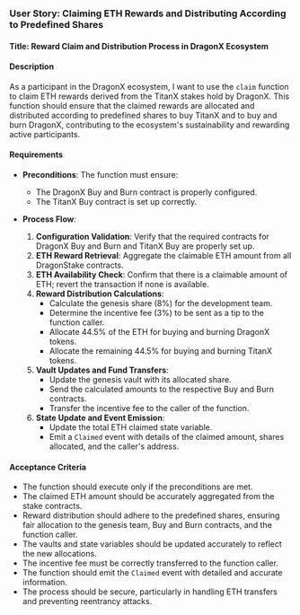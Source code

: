 ### User Story: Claiming ETH Rewards and Distributing According to Predefined Shares

#### Title: Reward Claim and Distribution Process in DragonX Ecosystem

#### Description
As a participant in the DragonX ecosystem, I want to use the `claim` function to claim ETH rewards derived from the TitanX stakes hold by DragonX. This function should ensure that the claimed rewards are allocated and distributed according to predefined shares to buy TitanX and to buy and burn DragonX, contributing to the ecosystem's sustainability and rewarding active participants.

#### Requirements
- **Preconditions**: The function must ensure:
  - The DragonX Buy and Burn contract is properly configured.
  - The TitanX Buy contract is set up correctly.

- **Process Flow**:
  1. **Configuration Validation**: Verify that the required contracts for DragonX Buy and Burn and TitanX Buy are properly set up.
  2. **ETH Reward Retrieval**: Aggregate the claimable ETH amount from all DragonStake contracts.
  3. **ETH Availability Check**: Confirm that there is a claimable amount of ETH; revert the transaction if none is available.
  4. **Reward Distribution Calculations**: 
     - Calculate the genesis share (8%) for the development team.
     - Determine the incentive fee (3%) to be sent as a tip to the function caller.
     - Allocate 44.5% of the ETH for buying and burning DragonX tokens.
     - Allocate the remaining 44.5% for buying and burning TitanX tokens.
  5. **Vault Updates and Fund Transfers**: 
     - Update the genesis vault with its allocated share.
     - Send the calculated amounts to the respective Buy and Burn contracts.
     - Transfer the incentive fee to the caller of the function.
  6. **State Update and Event Emission**: 
     - Update the total ETH claimed state variable.
     - Emit a `Claimed` event with details of the claimed amount, shares allocated, and the caller's address.

#### Acceptance Criteria
- The function should execute only if the preconditions are met.
- The claimed ETH amount should be accurately aggregated from the stake contracts.
- Reward distribution should adhere to the predefined shares, ensuring fair allocation to the genesis team, Buy and Burn contracts, and the function caller.
- The vaults and state variables should be updated accurately to reflect the new allocations.
- The incentive fee must be correctly transferred to the function caller.
- The function should emit the `Claimed` event with detailed and accurate information.
- The process should be secure, particularly in handling ETH transfers and preventing reentrancy attacks.
